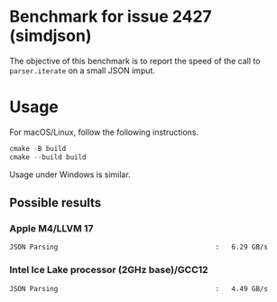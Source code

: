 # Benchmark for issue 2427 (simdjson)

The objective of this benchmark is to report the speed of the call to `parser.iterate` on a small 
JSON imput.

# Usage

For macOS/Linux, follow the following instructions.

```cpp
cmake -B build
cmake --build build
```

Usage under Windows is similar.

## Possible results


### Apple M4/LLVM 17
```
JSON Parsing                                       :   6.29 GB/s
```

### Intel Ice Lake processor (2GHz base)/GCC12

```
JSON Parsing                                       :   4.49 GB/s
```
